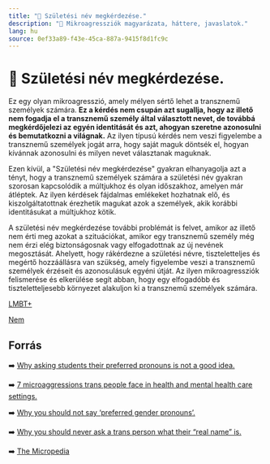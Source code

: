 ```yaml
---
title: "🚫 Születési név megkérdezése."
description: "🚫 Mikroagressziók magyarázata, háttere, javaslatok."
lang: hu
source: 0ef33a89-f43e-45ca-887a-9415f8d1fc9c
---
```


<div class="wiki-content agression-title">

# 🚫 Születési név megkérdezése.

Ez egy olyan mikroagresszió, amely mélyen sértő lehet a transznemű személyek számára. **Ez a kérdés nem csupán azt sugallja, hogy az illető nem fogadja el a transznemű személy által választott nevet, de továbbá megkérdőjelezi az egyén identitását és azt, ahogyan szeretne azonosulni és bemutatkozni a világnak.** Az ilyen típusú kérdés nem veszi figyelembe a transznemű személyek jogát arra, hogy saját maguk döntsék el, hogyan kívánnak azonosulni és milyen nevet választanak maguknak.

Ezen kívül, a "Születési név megkérdezése" gyakran elhanyagolja azt a tényt, hogy a transznemű személyek számára a születési név gyakran szorosan kapcsolódik a múltjukhoz és olyan időszakhoz, amelyen már átléptek. Az ilyen kérdések fájdalmas emlékeket hozhatnak elő, és kiszolgáltatottnak érezhetik magukat azok a személyek, akik korábbi identitásukat a múltjukhoz kötik.

A születési név megkérdezése további problémát is felvet, amikor az illető nem érti meg azokat a szituációkat, amikor egy transznemű személy még nem érzi elég biztonságosnak vagy elfogadottnak az új nevének megosztását. Ahelyett, hogy rákérdezne a születési névre, tiszteletteljes és megértő hozzáállásra van szükség, amely figyelembe veszi a transznemű személyek érzéseit és azonosulásuk egyéni útját. Az ilyen mikroagressziók felismerése és elkerülése segít abban, hogy egy elfogadóbb és tiszteletteljesebb környezet alakuljon ki a transznemű személyek számára.

<div class="categories">

[LMBT+](/#/entry?id=lmbt)

[Nem](/#/entry?id=nem)

</div>

## Forrás

➡️ [Why asking students their preferred pronouns is not a good idea.](https://www.insidehighered.com/views/2018/09/19/why-asking-students-their-preferred-pronoun-not-good-idea-opinion)

➡️ [7 microaggressions trans people face in health and mental health care settings.](https://thebodyisnotanapology.com/magazine/7-microaggressions-trans-people-face-in-health-and-mental-healthcare-settings/)

➡️ [Why you should not say ‘preferred gender pronouns’.](https://www.forbes.com/sites/ashleefowlkes/2020/02/27/why-you-should-not-say-preferred-gender-pronouns/?sh=7d0e0ed11bd6)

➡️ [Why you should never ask a trans person what their “real name” is.](https://www.theodysseyonline.com/why-you-should-never-ask-trans-person-what-their-real-name-is)

➡️ [The Micropedia](https://www.themicropedia.org/)


</div>